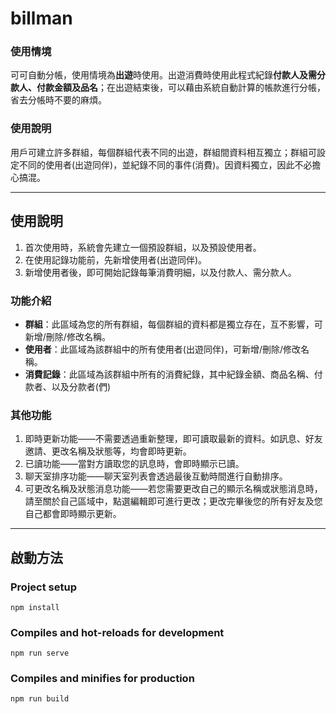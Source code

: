 # billman
### 使用情境
可可自動分帳，使用情境為**出遊**時使用。出遊消費時使用此程式紀錄**付款人及需分款人、付款金額及品名**；在出遊結束後，可以藉由系統自動計算的帳款進行分帳，省去分帳時不要的麻煩。

### 使用說明
用戶可建立許多群組，每個群組代表不同的出遊，群組間資料相互獨立；群組可設定不同的使用者(出遊同伴)，並紀錄不同的事件(消費)。因資料獨立，因此不必擔心搞混。


****
## 使用說明
1. 首次使用時，系統會先建立一個預設群組，以及預設使用者。
2. 在使用記錄功能前，先新增使用者(出遊同伴)。
3. 新增使用者後，即可開始記錄每筆消費明細，以及付款人、需分款人。

### 功能介紹
* **群組**：此區域為您的所有群組，每個群組的資料都是獨立存在，互不影響，可新增/刪除/修改名稱。
* **使用者**：此區域為該群組中的所有使用者(出遊同伴)，可新增/刪除/修改名稱。
* **消費記錄**：此區域為該群組中所有的消費紀錄，其中紀錄金額、商品名稱、付款者、以及分款者(們)


### 其他功能
1. 即時更新功能——不需要透過重新整理，即可讀取最新的資料。如訊息、好友邀請、更改名稱及狀態等，均會即時更新。
2. 已讀功能——當對方讀取您的訊息時，會即時顯示已讀。
3. 聊天室排序功能——聊天室列表會透過最後互動時間進行自動排序。
4. 可更改名稱及狀態消息功能——若您需要更改自己的顯示名稱或狀態消息時，請至關於自己區域中，點選編輯即可進行更改；更改完畢後您的所有好友及您自己都會即時顯示更新。
****


## 啟動方法
### Project setup
```
npm install
```

### Compiles and hot-reloads for development
```
npm run serve
```

### Compiles and minifies for production
```
npm run build
```




